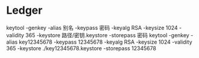 # Ledger

keytool -genkey -alias 别名 -keypass 密码 -keyalg RSA -keysize 1024 -validity 365 -keystore 路径/密钥.keystore -storepass 密码
keytool -genkey -alias key12345678 -keypass 12345678 -keyalg RSA -keysize 1024 -validity 365 -keystore ./key12345678.keystore -storepass 12345678